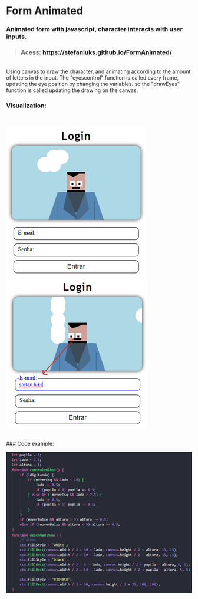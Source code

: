 # Form Animated
### Animated form with javascript, character interacts with user inputs.

> ### Acess: https://stefanluks.github.io/FormAnimated/
<br>
Using canvas to draw the character, and animating according to the amount of letters in the input.
The "eyescontrol" function is called every frame, updating the eye position by changing the variables.
so the "drawEyes" function is called updating the drawing on the canvas.

### Visualization:
<br>

![print script](./readme/print1.png)
![print script](./readme/print2.png)

<br>
### Code example:

![print script](./readme/print4.png)

<br>